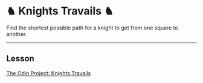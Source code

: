 # ♞ Knights Travails ♞

Find the shortest possible path for a knight to get from one square to another.

---

## Lesson

[The Odin Project: Knights Travails](https://www.theodinproject.com/lessons/javascript-knights-travails)
